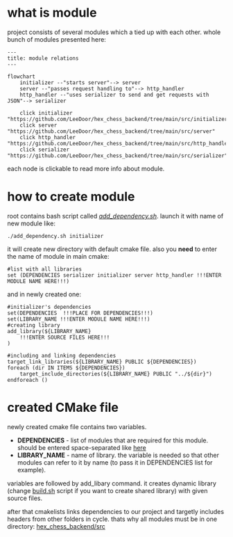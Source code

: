 # what is module
project consists of several modules which a tied up with each other. whole bunch of modules presented here:

```mermaid
---
title: module relations
---

flowchart 
    initializer --"starts server"--> server
    server --"passes request handling to"--> http_handler
    http_handler --"uses serializer to send and get requests with JSON"--> serializer

    click initializer "https://github.com/LeeDoor/hex_chess_backend/tree/main/src/initializer"
    click server "https://github.com/LeeDoor/hex_chess_backend/tree/main/src/server"
    click http_handler "https://github.com/LeeDoor/hex_chess_backend/tree/main/src/http_handler"
    click serializer "https://github.com/LeeDoor/hex_chess_backend/tree/main/src/serializer"
```

each node is clickable to read more info about module.

# how to create module
root contains bash script called [*add_dependency.sh*]("https://github.com/LeeDoor/hex_chess_backend/blob/main/add_dependency.sh"). launch it with name of new module like:
```
./add_dependency.sh initializer
```
it will create new directory with default cmake file. also you **need** to enter the name of module in main cmake:
```
#list with all libraries
set (DEPENDENCIES serializer initializer server http_handler !!!ENTER MODULE NAME HERE!!!)
```
and in newly created one:
```
#initializer's dependencies
set(DEPENDENCIES  !!!PLACE FOR DEPENDENCIES!!!)
set(LIBRARY_NAME !!!ENTER MODULE NAME HERE!!!)
#creating library
add_library(${LIBRARY_NAME}
    !!!ENTER SOURCE FILES HERE!!!
)

#including and linking dependencies
target_link_libraries(${LIBRARY_NAME} PUBLIC ${DEPENDENCIES})
foreach (dir IN ITEMS ${DEPENDENCIES})
    target_include_directories(${LIBRARY_NAME} PUBLIC "../${dir}")
endforeach ()
```

# created CMake file
newly created cmake file contains two variables.
* **DEPENDENCIES** - list of modules that are required for this module. should be entered space-separated like [here]("https://github.com/LeeDoor/hex_chess_backend/blob/main/src/server/CMakeLists.txt")
* **LIBRARY_NAME** - name of library. the variable is needed so that other modules can refer to it by name (to pass it in DEPENDENCIES list for example).

variables are followed by add_libary command. it creates dynamic library (change [build.sh]("https://github.com/LeeDoor/hex_chess_backend/blob/main/build.sh") script if you want to create shared library) with given source files.

after that cmakelists links dependencies to our project and targetly includes headers from other folders in cycle. thats why all modules must be in one directory: [hex_chess_backend/src]("https://github.com/LeeDoor/hex_chess_backend/tree/main/src")
